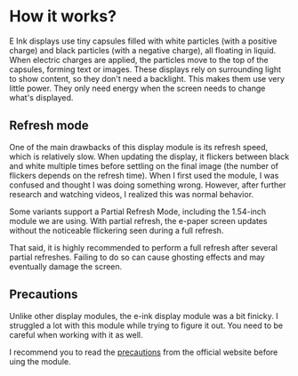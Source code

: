 
# How it works?

E Ink displays use tiny capsules filled with white particles (with a positive charge) and black particles (with a negative charge), all floating in liquid. When electric charges are applied, the particles move to the top of the capsules, forming text or images. These displays rely on surrounding light to show content, so they don't need a backlight. This makes them use very little power. They only need energy when the screen needs to change what's displayed.

## Refresh mode

One of the main drawbacks of this display module is its refresh speed, which is relatively slow. When updating the display, it flickers between black and white multiple times before settling on the final image (the number of flickers depends on the refresh time). When I first used the module, I was confused and thought I was doing something wrong. However, after further research and watching videos, I realized this was normal behavior.

Some variants support a Partial Refresh Mode, including the 1.54-inch module we are using. With partial refresh, the e-paper screen updates without the noticeable flickering seen during a full refresh.

That said, it is highly recommended to perform a full refresh after several partial refreshes. Failing to do so can cause ghosting effects and may eventually damage the screen.

## Precautions
Unlike other display modules, the e-ink display module was a bit finicky. I struggled a lot with this module while trying to figure it out.  You need to be careful when working with it as well.

I recommend you to read the [precautions](https://www.waveshare.com/wiki/1.54inch_e-Paper_Module_Manual#Precautions) from the official website before uing the module. 

